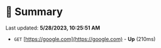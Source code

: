# 📖 Summary
Last updated: **5/28/2023, 10:25:51 AM**

- `GET` [https://google.com](https://google.com) - **Up** (210ms)
